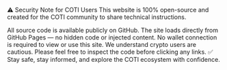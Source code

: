 ⚠️ Security Note for COTI Users
This website is 100% open-source and created for the COTI community to share technical instructions.

All source code is available publicly on GitHub.
The site loads directly from GitHub Pages — no hidden code or injected content.
No wallet connection is required to view or use this site.
We understand crypto users are cautious. Please feel free to inspect the code before clicking any links.
✅ Stay safe, stay informed, and explore the COTI ecosystem with confidence.